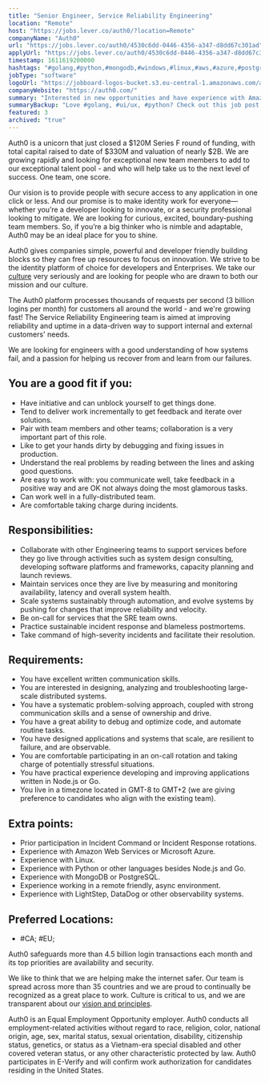 ```yaml
---
title: "Senior Engineer, Service Reliability Engineering"
location: "Remote"
host: "https://jobs.lever.co/auth0/?location=Remote"
companyName: "Auth0"
url: "https://jobs.lever.co/auth0/4530c6dd-0446-4356-a347-d8dd67c301ad"
applyUrl: "https://jobs.lever.co/auth0/4530c6dd-0446-4356-a347-d8dd67c301ad/apply"
timestamp: 1611619200000
hashtags: "#golang,#python,#mongodb,#windows,#linux,#aws,#azure,#postgresql,#ui/ux,#office"
jobType: "software"
logoUrl: "https://jobboard-logos-bucket.s3.eu-central-1.amazonaws.com/auth0"
companyWebsite: "https://auth0.com/"
summary: "Interested in new opportunities and have experience with Amazon Web Services or Microsoft Azure? Auth0 has a job opening for a Senior Engineer."
summaryBackup: "Love #golang, #ui/ux, #python? Check out this job post!"
featured: 3
archived: "true"
---
```


Auth0 is a unicorn that just closed a $120M Series F round of funding, with total capital raised to date of $330M and valuation of nearly $2B. We are growing rapidly and looking for exceptional new team members to add to our exceptional talent pool - and who will help take us to the next level of success. One team, one score. 

Our vision is to provide people with secure access to any application in one click or less. And our promise is to make identity work for everyone—whether you’re a developer looking to innovate, or a security professional looking to mitigate. We are looking for curious, excited, boundary-pushing team members. So, if you’re a big thinker who is nimble and adaptable, Auth0 may be an ideal place for you to shine.

Auth0 gives companies simple, powerful and developer friendly building blocks so they can free up resources to focus on innovation. We strive to be the identity platform of choice for developers and Enterprises. We take our [culture](https://auth0.com/blog/our-culture-and-values-at-auth0/) very seriously and are looking for people who are drawn to both our mission and our culture.

The Auth0 platform processes thousands of requests per second (3 billion logins per month) for customers all around the world - and we're growing fast! The Service Reliability Engineering team is aimed at improving reliability and uptime in a data-driven way to support internal and external customers' needs.

We are looking for engineers with a good understanding of how systems fail, and a passion for helping us recover from and learn from our failures.

## You are a good fit if you:

*   Have initiative and can unblock yourself to get things done.
*   Tend to deliver work incrementally to get feedback and iterate over solutions.
*   Pair with team members and other teams; collaboration is a very important part of this role.
*   Like to get your hands dirty by debugging and fixing issues in production.
*   Understand the real problems by reading between the lines and asking good questions.
*   Are easy to work with: you communicate well, take feedback in a positive way and are OK not always doing the most glamorous tasks.
*   Can work well in a fully-distributed team.
*   Are comfortable taking charge during incidents.

## Responsibilities:

*   Collaborate with other Engineering teams to support services before they go live through activities such as system design consulting, developing software platforms and frameworks, capacity planning and launch reviews.
*   Maintain services once they are live by measuring and monitoring availability, latency and overall system health.
*   Scale systems sustainably through automation, and evolve systems by pushing for changes that improve reliability and velocity.
*   Be on-call for services that the SRE team owns.
*   Practice sustainable incident response and blameless postmortems.
*   Take command of high-severity incidents and facilitate their resolution.

## Requirements:

*   You have excellent written communication skills.
*   You are interested in designing, analyzing and troubleshooting large-scale distributed systems.
*   You have a systematic problem-solving approach, coupled with strong communication skills and a sense of ownership and drive.
*   You have a great ability to debug and optimize code, and automate routine tasks.
*   You have designed applications and systems that scale, are resilient to failure, and are observable.
*   You are comfortable participating in an on-call rotation and taking charge of potentially stressful situations.
*   You have practical experience developing and improving applications written in Node.js or Go.
*   You live in a timezone located in GMT-8 to GMT+2 (we are giving preference to candidates who align with the existing team).

## Extra points:

*   Prior participation in Incident Command or Incident Response rotations.
*   Experience with Amazon Web Services or Microsoft Azure.
*   Experience with Linux.
*   Experience with Python or other languages besides Node.js and Go.
*   Experience with MongoDB or PostgreSQL.
*   Experience working in a remote friendly, async environment.
*   Experience with LightStep, DataDog or other observability systems.

## Preferred Locations:

*   #CA; #EU;

Auth0 safeguards more than 4.5 billion login transactions each month and its top priorities are availability and security.

We like to think that we are helping make the internet safer. Our team is spread across more than 35 countries and we are proud to continually be recognized as a great place to work. Culture is critical to us, and we are transparent about our [vision and principles](https://auth0.com/blog/the-developer-first-identity-platform-auth0-story-and-future). 

Auth0 is an Equal Employment Opportunity employer. Auth0 conducts all employment-related activities without regard to race, religion, color, national origin, age, sex, marital status, sexual orientation, disability, citizenship status, genetics, or status as a Vietnam-era special disabled and other covered veteran status, or any other characteristic protected by law. Auth0 participates in E-Verify and will confirm work authorization for candidates residing in the United States.
